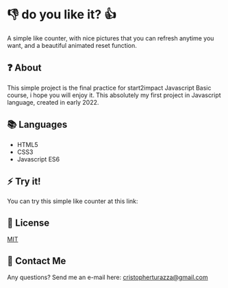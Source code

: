 # :thumbsdown: do you like it? :thumbsup:
A simple like counter, with nice pictures that you can refresh anytime you want, and a beautiful animated reset function.

## :question: About
This simple project is the final practice for start2impact Javascript Basic course, i hope you will enjoy it.
This absolutely my first project in Javascript language, created in early 2022.

## :books: Languages
* HTML5
* CSS3
* Javascript ES6

## :zap:  Try it!
You can try this simple like counter at this link:


## :page_with_curl:  License
[MIT](https://choosealicense.com/licenses/mit/)

## :e-mail: Contact Me
Any questions? Send me an e-mail here: cristopherturazza@gmail.com
